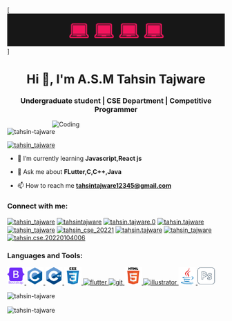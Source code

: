 [![MasterHead](https://github.com/Tahsin-Tajware/Tahsin-Tajware/blob/main/Banner%20(2).gif)]
<h1 align="center">Hi 👋, I'm A.S.M Tahsin Tajware</h1>
<h3 align="center">Undergraduate student | CSE Department | Competitive Programmer</h3>
<img align="right" alt="Coding" width="400" src="[https://camo.githubusercontent.com/7de37139d0b4c1ce40865e799b446c0e963a3dd8fb68d239707237c40604fa3d/68747470733a2f2f63646e2e6472696262626c652e636f6d2f75736572732f3733303730332f73637265656e73686f74732f363538313234332f6176656e746f2e676966](https://github.com/Tahsin-Tajware/Tahsin-Tajware/blob/main/gif.gif)">

<p align="left"> <img src="https://komarev.com/ghpvc/?username=tahsin-tajware&label=Profile%20views&color=0e75b6&style=flat" alt="tahsin-tajware" /> </p>

<p align="left"> <a href="https://twitter.com/tahsin_tajware" target="blank"><img src="https://img.shields.io/twitter/follow/tahsin_tajware?logo=twitter&style=for-the-badge" alt="tahsin_tajware" /></a> </p>

- 🌱 I’m currently learning **Javascript,React js**

- 💬 Ask me about **FLutter,C,C++,Java**

- 📫 How to reach me **tahsintajware12345@gmail.com**

<h3 align="left">Connect with me:</h3>
<p align="left">
<a href="https://twitter.com/tahsin_tajware" target="blank"><img align="center" src="https://raw.githubusercontent.com/rahuldkjain/github-profile-readme-generator/master/src/images/icons/Social/twitter.svg" alt="tahsin_tajware" height="30" width="40" /></a>
<a href="https://linkedin.com/in/tahsintajware" target="blank"><img align="center" src="https://raw.githubusercontent.com/rahuldkjain/github-profile-readme-generator/master/src/images/icons/Social/linked-in-alt.svg" alt="tahsintajware" height="30" width="40" /></a>
<a href="https://fb.com/tahsin.tajware.0" target="blank"><img align="center" src="https://raw.githubusercontent.com/rahuldkjain/github-profile-readme-generator/master/src/images/icons/Social/facebook.svg" alt="tahsin.tajware.0" height="30" width="40" /></a>
<a href="https://instagram.com/tahsin.tajware" target="blank"><img align="center" src="https://raw.githubusercontent.com/rahuldkjain/github-profile-readme-generator/master/src/images/icons/Social/instagram.svg" alt="tahsin.tajware" height="30" width="40" /></a>
<a href="https://www.codechef.com/users/tahsin_tajware" target="blank"><img align="center" src="https://cdn.jsdelivr.net/npm/simple-icons@3.1.0/icons/codechef.svg" alt="tahsin_tajware" height="30" width="40" /></a>
<a href="https://www.hackerrank.com/tahsin_cse_20221" target="blank"><img align="center" src="https://raw.githubusercontent.com/rahuldkjain/github-profile-readme-generator/master/src/images/icons/Social/hackerrank.svg" alt="tahsin_cse_20221" height="30" width="40" /></a>
<a href="https://codeforces.com/profile/tahsin.tajware" target="blank"><img align="center" src="https://raw.githubusercontent.com/rahuldkjain/github-profile-readme-generator/master/src/images/icons/Social/codeforces.svg" alt="tahsin.tajware" height="30" width="40" /></a>
<a href="https://www.leetcode.com/tahsin_tajware" target="blank"><img align="center" src="https://raw.githubusercontent.com/rahuldkjain/github-profile-readme-generator/master/src/images/icons/Social/leet-code.svg" alt="tahsin_tajware" height="30" width="40" /></a>
<a href="https://www.hackerearth.com/tahsin.cse.20220104006" target="blank"><img align="center" src="https://raw.githubusercontent.com/rahuldkjain/github-profile-readme-generator/master/src/images/icons/Social/hackerearth.svg" alt="tahsin.cse.20220104006" height="30" width="40" /></a>
</p>

<h3 align="left">Languages and Tools:</h3>
<p align="left"> <a href="https://getbootstrap.com" target="_blank" rel="noreferrer"> <img src="https://raw.githubusercontent.com/devicons/devicon/master/icons/bootstrap/bootstrap-plain-wordmark.svg" alt="bootstrap" width="40" height="40"/> </a> <a href="https://www.cprogramming.com/" target="_blank" rel="noreferrer"> <img src="https://raw.githubusercontent.com/devicons/devicon/master/icons/c/c-original.svg" alt="c" width="40" height="40"/> </a> <a href="https://www.w3schools.com/cpp/" target="_blank" rel="noreferrer"> <img src="https://raw.githubusercontent.com/devicons/devicon/master/icons/cplusplus/cplusplus-original.svg" alt="cplusplus" width="40" height="40"/> </a> <a href="https://www.w3schools.com/css/" target="_blank" rel="noreferrer"> <img src="https://raw.githubusercontent.com/devicons/devicon/master/icons/css3/css3-original-wordmark.svg" alt="css3" width="40" height="40"/> </a> <a href="https://flutter.dev" target="_blank" rel="noreferrer"> <img src="https://www.vectorlogo.zone/logos/flutterio/flutterio-icon.svg" alt="flutter" width="40" height="40"/> </a> <a href="https://git-scm.com/" target="_blank" rel="noreferrer"> <img src="https://www.vectorlogo.zone/logos/git-scm/git-scm-icon.svg" alt="git" width="40" height="40"/> </a> <a href="https://www.w3.org/html/" target="_blank" rel="noreferrer"> <img src="https://raw.githubusercontent.com/devicons/devicon/master/icons/html5/html5-original-wordmark.svg" alt="html5" width="40" height="40"/> </a> <a href="https://www.adobe.com/in/products/illustrator.html" target="_blank" rel="noreferrer"> <img src="https://www.vectorlogo.zone/logos/adobe_illustrator/adobe_illustrator-icon.svg" alt="illustrator" width="40" height="40"/> </a> <a href="https://www.java.com" target="_blank" rel="noreferrer"> <img src="https://raw.githubusercontent.com/devicons/devicon/master/icons/java/java-original.svg" alt="java" width="40" height="40"/> </a> <a href="https://www.photoshop.com/en" target="_blank" rel="noreferrer"> <img src="https://raw.githubusercontent.com/devicons/devicon/master/icons/photoshop/photoshop-line.svg" alt="photoshop" width="40" height="40"/> </a> </p>

<p><img align="center" src="https://github-readme-stats.vercel.app/api/top-langs?username=tahsin-tajware&show_icons=true&locale=en&layout=compact" alt="tahsin-tajware" /></p>

<p><img align="center" src="https://github-readme-streak-stats.herokuapp.com/?user=tahsin-tajware&" alt="tahsin-tajware" /></p>

